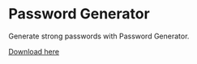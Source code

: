# Password Generator

Generate strong passwords with Password Generator.

[Download here](https://github.com/barend-erasmus/password-generator/raw/master/electron-app/Password%20Generator.exe)

![]()
